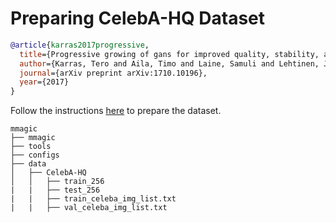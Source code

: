 # Preparing CelebA-HQ Dataset

<!-- [DATASET] -->

```bibtex
@article{karras2017progressive,
  title={Progressive growing of gans for improved quality, stability, and variation},
  author={Karras, Tero and Aila, Timo and Laine, Samuli and Lehtinen, Jaakko},
  journal={arXiv preprint arXiv:1710.10196},
  year={2017}
}
```

Follow the instructions [here](https://github.com/tkarras/progressive_growing_of_gans#preparing-datasets-for-training) to prepare the dataset.

```text
mmagic
├── mmagic
├── tools
├── configs
├── data
│   ├── CelebA-HQ
│   │   ├── train_256
|   |   ├── test_256
|   |   ├── train_celeba_img_list.txt
|   |   ├── val_celeba_img_list.txt

```
